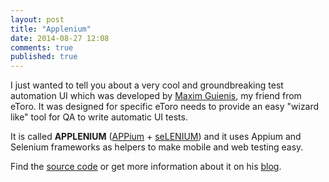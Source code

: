 ```yaml
---
layout: post
title: "Applenium"
date: 2014-08-27 12:08
comments: true
published: true
---
```


I just wanted to tell you about a very cool and groundbreaking test automation UI which was developed by [Maxim Guienis](https://twitter.com/maximguenis), my friend from eToro. It was designed for specific eToro needs to provide an easy "wizard like" tool for QA to write automatic UI tests.

It is called **APPLENIUM** ([APPium](http://appium.io/) + [seLENIUM](http://www.seleniumhq.org/)) and it uses Appium and Selenium frameworks as helpers to make mobile and web testing easy.

Find the [source code](https://github.com/bobmarthin/Applenium) or get more information about it on his [blog](http://applenium.blogspot.com).